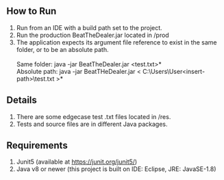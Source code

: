 ## How to Run

1. Run from an IDE with a build path set to the project.<br>
2. Run the production BeatTheDealer.jar located in /prod <br>
3. The application expects its argument file reference to exist in the same folder, or to be an absolute path.
<br><br>
Same folder: java -jar BeatTheDealer.jar <test.txt>* <br>
Absolute path: java -jar BeatTHeDealer.jar < C:\Users\User\<insert-path>\test.txt >* <br>

## Details

1. There are some edgecase test .txt files located in /res. <br>
2. Tests and source files are in different Java packages.

## Requirements

1. Junit5 (available at https://junit.org/junit5/)<br>
2. Java v8 or newer (this project is built on IDE: Eclipse, JRE: JavaSE-1.8)<br>
